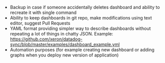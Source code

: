 * Backup in case if someone accidentally deletes dashboard and ability to recreate it with single command
* Ability to keep dashboards in git repo, make modifications using text editor, suggest Pull Requests
* YAML format providing simpler way to describe dashboards without repeating a lot of things in chatty JSON. Example: https://github.com/xeron/datadog-sync/blob/master/examples/dashboard_example.yml
* Automation purposes (for example creating new dashboard or adding graphs when you deploy new version of application)
